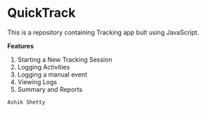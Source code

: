 # QuickTrack

This is a repository containing Tracking app bult using JavaScript.

**Features**

1. Starting a New Tracking Session
2. Logging Activities
3. Logging a manual event
4. Viewing Logs
5. Summary and Reports

`Ashik Shetty`
